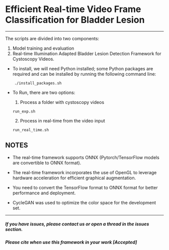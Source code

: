 # Efficient Real-time Video Frame Classification for Bladder Lesion
------
The scripts are divided into two components:
1. Model training and evaluation
2. Real-time Illumination Adapted Bladder Lesion Detection Framework for Cystoscopy Videos.

- To install, we will need Python installed; some Python packages are required and can be installed by running the following command line:
```
    ./install_packages.sh
```

- To Run, there are two options:</br>
    1. Process a folder with cystoscopy videos
    ```
    run_exp.sh
    ```

    2. Process in real-time from the video input 
    ```
    run_real_time.sh
    ```
## NOTES
- The real-time framework supports ONNX (Pytorch/TensorFlow models are convertible to ONNX format).

- The real-time framework incorporates the use of OpenGL to leverage hardware acceleration for efficient graphical augmentation.

- You need to convert the TensorFlow format to ONNX format for better performance and deployment.

- CycleGAN was used to optimize the color space for the development set.
------
##### If you have issues, please contact us or open a thread in the issues section.
##### Please cite when use this framework in your work [Accepted]


